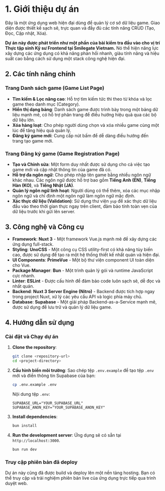 # 1. Giới thiệu dự án

Đây là một ứng dụng web hiện đại dùng để quản lý cơ sở dữ liệu game. Giao diện được thiết kế sạch sẽ, trực quan và đầy đủ các tính năng CRUD (Tạo, Đọc, Cập nhật, Xóa).

**Dự án này được phát triển như một phần của bài kiểm tra đầu vào cho vị trí Thực tập sinh Kỹ sư Frontend tại Smilegate Vietnam.** Nó thể hiện năng lực xây dựng các ứng dụng có khả năng phản hồi nhanh, giàu tính năng và hiệu suất cao bằng cách sử dụng một stack công nghệ hiện đại.

## 2. Các tính năng chính

### Trang Danh sách game (Game List Page)

- **Tìm kiếm & Lọc nâng cao**: Hỗ trợ tìm kiếm tức thì theo từ khóa và lọc game theo danh mục (Category).
- **Hiển thị dạng bảng**: Danh sách game được trình bày trong một bảng dữ liệu mạnh mẽ, có hỗ trợ phân trang để điều hướng hiệu quả qua các bộ dữ liệu lớn.
- **Xóa hàng loạt**: Cho phép người dùng chọn và xóa nhiều game cùng một lúc để tăng hiệu quả quản lý.
- **Đăng ký game mới**: Cung cấp nút bấm để dễ dàng điều hướng đến trang tạo game mới.

### Trang Đăng ký game (Game Registration Page)

- **Tạo và Chỉnh sửa**: Một form duy nhất được sử dụng cho cả việc tạo game mới và cập nhật thông tin của game đã có.
- **Hỗ trợ đa ngôn ngữ**: Cho phép nhập tên game bằng nhiều ngôn ngữ khác nhau. Các ngôn ngữ được hỗ trợ bao gồm **Tiếng Anh (EN)**, **Tiếng Hàn (KO)**, và **Tiếng Nhật (JA)**.
- **Quản lý ngôn ngữ linh hoạt**: Người dùng có thể thêm, xóa các mục nhập ngôn ngữ và chỉ định một ngôn ngữ làm ngôn ngữ mặc định.
- **Xác thực dữ liệu (Validation)**: Sử dụng thư viện `yup` để xác thực dữ liệu đầu vào theo thời gian thực ngay trên client, đảm bảo tính toàn vẹn của dữ liệu trước khi gửi lên server.

## 3. Công nghệ và Công cụ

- **Framework**: **Nuxt 3** - Một framework Vue.js mạnh mẽ để xây dựng các ứng dụng full-stack.
- **Styling**: **UnoCSS** - Một công cụ CSS utility-first có khả năng tùy biến cao, được sử dụng để tạo ra một hệ thống thiết kế nhất quán và hiện đại.
- **UI Components**: **PrimeVue** - Một bộ thư viện component UI toàn diện cho Vue.
- **Package Manager**: **Bun** - Một trình quản lý gói và runtime JavaScript cực nhanh.
- **Linter**: **ESLint** - Được cấu hình để đảm bảo code luôn sạch sẽ, dễ đọc và nhất quán.
- **Backend**: **Nuxt 3 Server Engine (Nitro)** - Backend được tích hợp ngay trong project Nuxt, xử lý các yêu cầu API và logic phía máy chủ.
- **Database**: **Supabase** - Một giải pháp Backend-as-a-Service mạnh mẽ, được sử dụng để lưu trữ và quản lý dữ liệu game.

## 4. Hướng dẫn sử dụng

### Cài đặt và Chạy dự án

1.  **Clone the repository**:
    ```bash
    git clone <repository-url>
    cd <project-directory>
    ```

2.  **Cấu hình biến môi trường**:
    Sao chép tệp `.env.example` để tạo tệp `.env` mới và điền thông tin Supabase của bạn:
    ```bash
    cp .env.example .env
    ```
    Nội dung tệp `.env`:
    ```
    SUPABASE_URL="YOUR_SUPABASE_URL"
    SUPABASE_ANON_KEY="YOUR_SUPABASE_ANON_KEY"
    ```

3.  **Install dependencies**:
    ```bash
    bun install
    ```

4.  **Run the development server**:
    Ứng dụng sẽ có sẵn tại `http://localhost:3000`.
    ```bash
    bun run dev
    ```

### Truy cập phiên bản đã deploy

Dự án này cũng đã được build và deploy lên một nền tảng hosting. Bạn có thể truy cập và trải nghiệm phiên bản live của ứng dụng trực tiếp qua trình duyệt web.